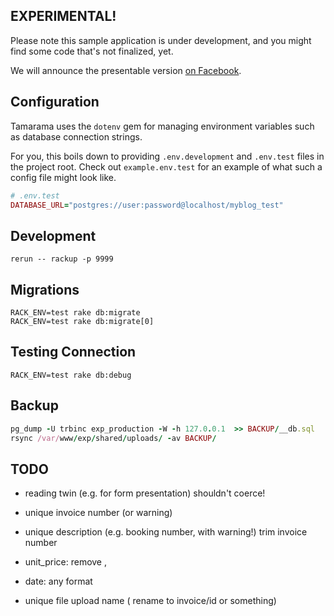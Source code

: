 ## EXPERIMENTAL!

Please note this sample application is under development, and you might find some code that's not finalized, yet.

We will announce the presentable version [on Facebook](http://fb.me/trailblazer.to).

## Configuration

Tamarama uses the `dotenv` gem for managing environment variables such as database connection strings.

For you, this boils down to providing `.env.development` and `.env.test` files in the project root. Check out `example.env.test` for an example of what such a config file might look like.

```ruby
# .env.test
DATABASE_URL="postgres://user:password@localhost/myblog_test"
```

## Development

```
rerun -- rackup -p 9999
```

## Migrations

```
RACK_ENV=test rake db:migrate
RACK_ENV=test rake db:migrate[0]
```

## Testing Connection

```
RACK_ENV=test rake db:debug
```

## Backup

```ruby
pg_dump -U trbinc exp_production -W -h 127.0.0.1  >> BACKUP/__db.sql
rsync /var/www/exp/shared/uploads/ -av BACKUP/
```


## TODO

* reading twin (e.g. for form presentation) shouldn't coerce!

* unique invoice number (or warning)
* unique description (e.g. booking number, with warning!)
  trim invoice number
* unit_price: remove ,
* date: any format
* unique file upload name ( rename to invoice/id or something)
